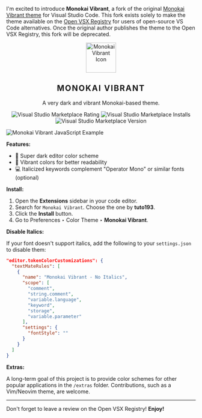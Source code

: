 I'm excited to introduce **Monokai Vibrant**, a fork of the original [Monokai Vibrant theme](https://marketplace.visualstudio.com/items?itemName=s3gf4ult.monokai-vibrant) for Visual Studio Code. This fork exists solely to make the theme available on the [Open VSX Registry](https://open-vsx.org/extension/Its-Satyajit/monokai-vibrant-fork)  for users of open-source VS Code alternatives. Once the original author publishes the theme to the Open VSX Registry, this fork will be deprecated.

<p align="center">
    <img src="https://raw.githubusercontent.com/dylantmarsh/monokai-vibrant/master/images/icon.png" width="80" alt="Monokai Vibrant Icon" />
    <h2 align="center" style="letter-spacing:2px;font-weight:700">MONOKAI VIBRANT</h2>
</p>

<p align="center">A very dark and vibrant Monokai-based theme.</p>

<p align="center">
    <img alt="Visual Studio Marketplace Rating" src="https://img.shields.io/visual-studio-marketplace/r/s3gf4ult.monokai-vibrant?color=%231dd1e5&style=for-the-badge">
    <img alt="Visual Studio Marketplace Installs" src="https://img.shields.io/visual-studio-marketplace/i/s3gf4ult.monokai-vibrant?color=%23ff3f4e&style=for-the-badge">
    <img alt="Visual Studio Marketplace Version" src="https://img.shields.io/visual-studio-marketplace/v/s3gf4ult.monokai-vibrant?color=%23ff9700&style=for-the-badge">
</p>

![Monokai Vibrant JavaScript Example](https://f000.backblazeb2.com/file/app-media/monokai-vibrant.jpg)

**Features:**

- 🌙 Super dark editor color scheme
- 🍭 Vibrant colors for better readability
- 💻 Italicized keywords complement "Operator Mono" or similar fonts (optional)

**Install:**

1. Open the **Extensions** sidebar in your code editor.
2. Search for `Monokai Vibrant`. Choose the one by **tuto193**.
3. Click the **Install** button.
4. Go to Preferences ‣ Color Theme ‣ **Monokai Vibrant**.

**Disable Italics:**

If your font doesn't support italics, add the following to your `settings.json` to disable them:

```json
"editor.tokenColorCustomizations": {
  "textMateRules": [
    {
      "name": "Monokai Vibrant - No Italics",
      "scope": [
        "comment",
        "string.comment",
        "variable.language",
        "keyword",
        "storage",
        "variable.parameter"
      ],
      "settings": {
        "fontStyle": ""
      }
    }
  ]
}
```

**Extras:**

A long-term goal of this project is to provide color schemes for other popular applications in the `/extras` folder. Contributions, such as a Vim/Neovim theme, are welcome.

---

Don't forget to leave a review on the Open VSX Registry! **Enjoy!** 
